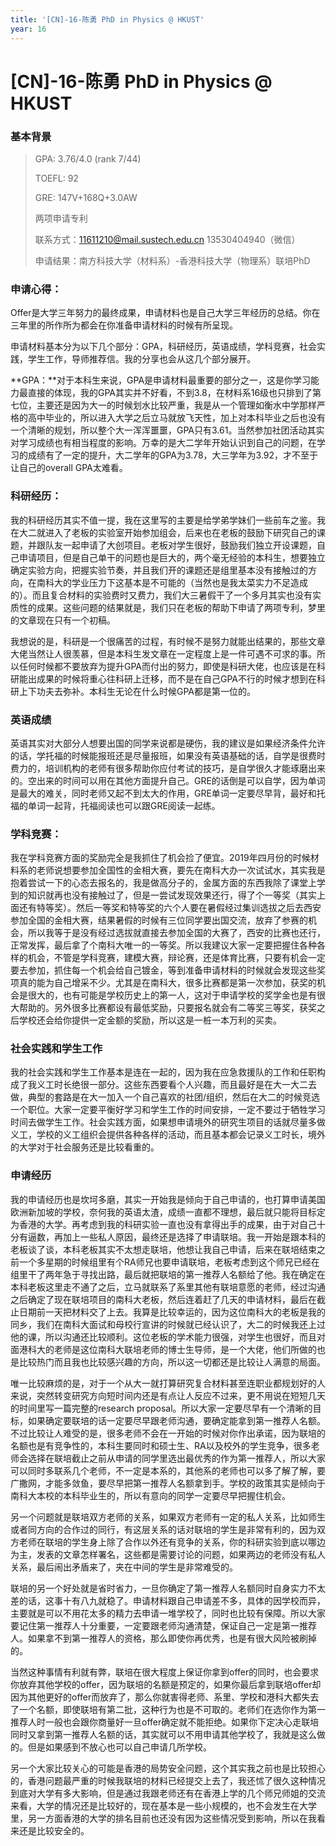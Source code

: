 ```yaml
---
title: '[CN]-16-陈勇 PhD in Physics @ HKUST'
year: 16
---
```


# [CN]-16-陈勇 PhD in Physics @ HKUST

###  基本背景

> GPA: 3.76/4.0 (rank 7/44)
>
> TOEFL: 92
>
> GRE: 147V+168Q+3.0AW
>
> 两项申请专利 
>
> 联系方式：[11611210@mail.sustech.edu.cn](mailto:11611210@mail.sustech.edu.cn) 13530404940（微信）
>
> 申请结果：南方科技大学（材料系）-香港科技大学（物理系）联培PhD



### 申请心得：

Offer是大学三年努力的最终成果，申请材料也是自己大学三年经历的总结。你在三年里的所作所为都会在你准备申请材料的时候有所呈现。

申请材料基本分为以下几个部分：GPA，科研经历，英语成绩，学科竞赛，社会实践，学生工作，导师推荐信。我的分享也会从这几个部分展开。

 

**GPA：**对于本科生来说，GPA是申请材料最重要的部分之一，这是你学习能力最直接的体现，我的GPA其实并不好看，不到3.8，在材料系16级也只排到了第七位，主要还是因为大一的时候划水比较严重，我是从一个管理如衡水中学那样严格的高中毕业的，所以进入大学之后立马就放飞天性，加上对本科毕业之后也没有一个清晰的规划，所以整个大一浑浑噩噩，GPA只有3.61。当然参加社团活动其实对学习成绩也有相当程度的影响。万幸的是大二学年开始认识到自己的问题，在学习的成绩有了一定的提升，大二学年的GPA为3.78，大三学年为3.92，才不至于让自己的overall GPA太难看。

 

### 科研经历：

我的科研经历其实不值一提，我在这里写的主要是给学弟学妹们一些前车之鉴。我在大二就进入了老板的实验室开始参加组会，后来也在老板的鼓励下研究自己的课题，并跟队友一起申请了大创项目。老板对学生很好，鼓励我们独立开设课题，自己申请项目，但是自己单干的问题也是巨大的，两个毫无经验的本科生，想要独立确定实验方向，把握实验节奏，并且我们开的课题还是组里基本没有接触过的方向，在南科大的学业压力下这基本是不可能的（当然也是我太菜实力不足造成的）。而且复合材料的实验费时又费力，我们大三暑假干了一个多月其实也没有实质性的成果。这些问题的结果就是，我们只在老板的帮助下申请了两项专利，梦里的文章现在只有一个初稿。

  我想说的是，科研是一个很痛苦的过程，有时候不是努力就能出结果的，那些文章大佬当然让人很羡慕，但是本科生发文章在一定程度上是一件可遇不可求的事。所以任何时候都不要放弃为提升GPA而付出的努力，即使是科研大佬，也应该是在科研能出成果的时候将重心往科研上迁移，而不是在自己GPA不行的时候才想到在科研上下功夫去弥补。本科生无论在什么时候GPA都是第一位的。

 

### 英语成绩
英语其实对大部分人想要出国的同学来说都是硬伤，我的建议是如果经济条件允许的话，学托福的时候能报班还是尽量报班，如果没有英语基础的话，自学是很费时费力的，培训机构的老师有很多帮助你应付考试的技巧，是自学很久才能琢磨出来的。空出来的时间可以用在其他方面提升自己。GRE的话倒是可以自学，因为单词是最大的难关，同时老师又起不到太大的作用，GRE单词一定要尽早背，最好和托福的单词一起背，托福阅读也可以跟GRE阅读一起练。

 

### 学科竞赛：
我在学科竞赛方面的奖励完全是我抓住了机会捡了便宜。2019年四月份的时候材料系的老师说想要参加全国性的金相大赛，要先在南科大办一次试试水，其实我是抱着尝试一下的心态去报名的，我是做高分子的，金属方面的东西我除了课堂上学到的知识就再也没有接触过了，但是一尝试发现效果还行，得了个一等奖（其实上面还有特等奖）。然后一等奖和特等奖的六个人要在暑假经过集训选拔之后去西安参加全国的金相大赛，结果暑假的时候有三位同学要出国交流，放弃了参赛的机会，所以我等于是没有经过选拔就直接去参加全国的大赛了，西安的比赛也还行，正常发挥，最后拿了个南科大唯一的一等奖。所以我建议大家一定要把握住各种各样的机会，不管是学科竞赛，建模大赛，辩论赛，还是体育比赛，只要有机会一定要去参加，抓住每一个机会给自己镀金，等到准备申请材料的时候就会发现这些奖项真的能为自己增采不少。尤其是在南科大，很多比赛都是第一次参加，获奖的机会是很大的，也有可能是学校历史上的第一人，这对于申请学校的奖学金也是有很大帮助的。另外很多比赛都设有最低奖励，只要报名就会有二等奖三等奖，获奖之后学校还会给你提供一定金额的奖励，所以这是一桩一本万利的买卖。

### 社会实践和学生工作
我的社会实践和学生工作基本是连在一起的，因为我在应急救援队的工作和任职构成了我义工时长绝很一部分。这些东西要看个人兴趣，而且最好是在大一大二去做，典型的套路是在大一加入一个自己喜欢的社团/组织，然后在大二的时候竞选一个职位。大家一定要平衡好学习和学生工作的时间安排，一定不要过于牺牲学习时间去做学生工作。社会实践方面，如果想申请境外的研究生项目的话就尽量多做义工，学校的义工组织会提供各种各样的活动，而且基本都会记录义工时长，境外的大学对于社会服务还是比较看重的。

 

### 申请经历
我的申请经历也是坎坷多磨，其实一开始我是倾向于自己申请的，也打算申请美国欧洲新加坡的学校，奈何我的英语太渣，成绩一直都不理想，最后就只能将目标定为香港的大学。再考虑到我的科研实验一直也没有拿得出手的成果，由于对自己十分有逼数，再加上一些私人原因，最终还是选择了申请联培。我一开始是跟本科的老板谈了谈，本科老板其实不太想走联培，他想让我自己申请，后来在联培结束之前一个多星期的时候组里有个RA师兄也要申请联培，老板考虑到这个师兄已经在组里干了两年急于寻找出路，最后就把联培的第一推荐人名额给了他。我在确定在本科老板这里走不通了之后，立马就联系了系里其他有联培意愿的老师，经过沟通之后确定了现在联培项目的南科大老板，然后连着赶了几天的申请材料，最后在截止日期前一天把材料交了上去。我算是比较幸运的，因为这位南科大的老板是我的同乡，我们在南科大面试和母校行宣讲的时候就已经认识了，大二的时候我还上过他的课，所以沟通还比较顺利。这位老板的学术能力很强，对学生也很好，而且对面港科大的老师是这位南科大联培老师的博士生导师，是一个大佬，他们所做的也是比较热门而且我也比较感兴趣的方向，所以这一切都还是比较让人满意的局面。

唯一比较麻烦的是，对于一个从大一就打算研究复合材料甚至连职业都规划好的人来说，突然转变研究方向短时间内还是有点让人反应不过来，更不用说在短短几天的时间里写一篇完整的research proposal。所以大家一定要尽早有一个清晰的目标，如果确定要联培的话一定要尽早跟老师沟通，要确定能拿到第一推荐人名额。不过比较让人难受的是，很多老师不会在一开始的时候对你作出承诺，因为联培的名额也是有竞争性的，本科生要同时和硕士生、RA以及校外的学生竞争，很多老师会选择在联培截止之前从申请的同学里选出最优秀的作为第一推荐人，所以大家可以同时多联系几个老师，不一定是本系的，其他系的老师也可以多了解了解，要广撒网，才能多敛鱼，要尽早把第一推荐人名额拿到手。学校的政策其实是倾向于南科大本校的本科毕业生的，所以有意向的同学一定要尽早把握住机会。

另一个问题就是联培双方老师的关系，如果双方老师有一定的私人关系，比如师生或者同方向的合作过的同行，有这层关系的话对联培的学生是非常有利的，因为双方老师在联培的学生身上除了合作以外还有竞争的关系，你的科研实验到底以哪边为主，发表的文章怎样署名，这些都是需要讨论的问题，如果两边的老师没有私人关系，最后闹出矛盾来了，夹在中间的学生是非常难受的。

联培的另一个好处就是省时省力，一旦你确定了第一推荐人名额同时自身实力不太差的话，这事十有八九就稳了。申请材料跟自己申请差不多，具体的因学校而异，主要就是可以不用花太多的精力去申请一堆学校了，同时也比较有保障。所以大家要记住第一推荐人十分重要，一定要跟老师沟通清楚，保证自己一定是第一推荐人。如果拿不到第一推荐人的资格，那么即使你再优秀，也是有很大风险被刷掉的。

当然这种事情有利就有弊，联培在很大程度上保证你拿到offer的同时，也会要求你放弃其他学校的offer，因为联培的名额是预定的，如果你最后拿到联培offer却因为其他更好的offer而放弃了，那么你就害得老师、系里、学校和港科大都失去了一个名额，即使联培有第二批，这种行为也是不可取的。老师们在选你作为第一推荐人时一般也会跟你商量好一旦offer确定就不能拒绝。如果你下定决心走联培同时又拿到第一推荐人名额的话，其实就可以不用申请其他学校了，我就是这么做的。但是如果感到不放心也可以自己申请几所学校。

另一个大家比较关心的可能是香港的局势安全问题，这个其实我之前也是比较担心的，香港问题最严重的时候我联培的材料已经提交上去了，我还怵了很久这种情况到底对大学有多大影响，但是通过我跟老师还有在香港上学的几个师兄师姐的交流来看，大学的情况还是比较好的，现在基本是一些小规模的，也不会发生在大学里，另一方面香港的大学的排名目前也还没有因为这些情况受到影响，所以在我看来还是比较安全的。

